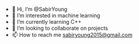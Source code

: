 - 👋 Hi, I’m @SabirYoung 
- 👀 I’m interested in machine learning
- 🌱 I’m currently learning C++
- 💞️ I’m looking to collaborate on projects
- 📫 How to reach me sabiryoung2015@gmail.com

<!---
SabirYoung/SabirYoung is a ✨ special ✨ repository because its `README.md` (this file) appears on your GitHub profile.
You can click the Preview link to take a look at your changes.
--->
